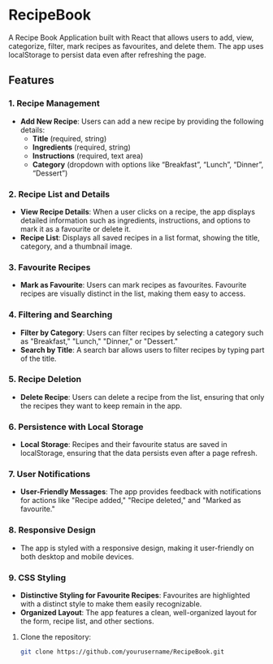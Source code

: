 # RecipeBook

A Recipe Book Application built with React that allows users to add, view, categorize, filter, mark recipes as favourites, and delete them. The app uses localStorage to persist data even after refreshing the page.

## Features

### 1. **Recipe Management**
- **Add New Recipe**: Users can add a new recipe by providing the following details:
  - **Title** (required, string)
  - **Ingredients** (required, string)
  - **Instructions** (required, text area)
  - **Category** (dropdown with options like “Breakfast”, “Lunch”, “Dinner”, “Dessert”)

### 2. **Recipe List and Details**
- **View Recipe Details**: When a user clicks on a recipe, the app displays detailed information such as ingredients, instructions, and options to mark it as a favourite or delete it.
- **Recipe List**: Displays all saved recipes in a list format, showing the title, category, and a thumbnail image.

### 3. **Favourite Recipes**
- **Mark as Favourite**: Users can mark recipes as favourites. Favourite recipes are visually distinct in the list, making them easy to access.

### 4. **Filtering and Searching**
- **Filter by Category**: Users can filter recipes by selecting a category such as "Breakfast," "Lunch," "Dinner," or "Dessert."
- **Search by Title**: A search bar allows users to filter recipes by typing part of the title.

### 5. **Recipe Deletion**
- **Delete Recipe**: Users can delete a recipe from the list, ensuring that only the recipes they want to keep remain in the app.

### 6. **Persistence with Local Storage**
- **Local Storage**: Recipes and their favourite status are saved in localStorage, ensuring that the data persists even after a page refresh.

### 7. **User Notifications**
- **User-Friendly Messages**: The app provides feedback with notifications for actions like "Recipe added," "Recipe deleted," and "Marked as favourite."

### 8. **Responsive Design**
- The app is styled with a responsive design, making it user-friendly on both desktop and mobile devices.

### 9. **CSS Styling**
- **Distinctive Styling for Favourite Recipes**: Favourites are highlighted with a distinct style to make them easily recognizable.
- **Organized Layout**: The app features a clean, well-organized layout for the form, recipe list, and other sections.






















1. Clone the repository:
   ```bash
   git clone https://github.com/yourusername/RecipeBook.git

